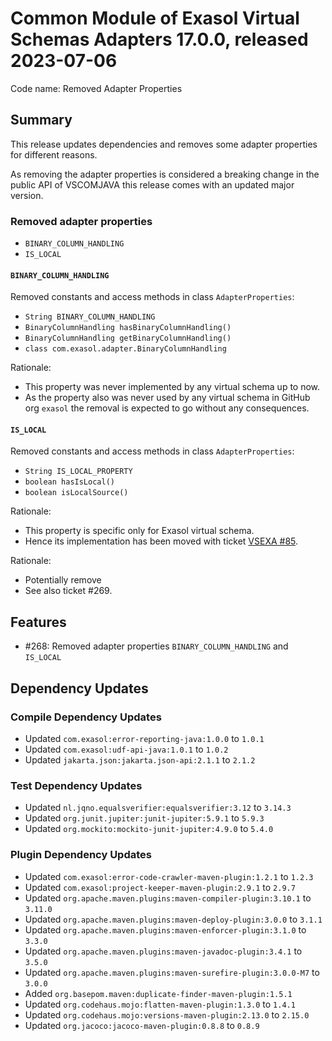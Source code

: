 # Common Module of Exasol Virtual Schemas Adapters 17.0.0, released 2023-07-06

Code name: Removed Adapter Properties

## Summary

This release updates dependencies and removes some adapter properties for different reasons.

As removing the adapter properties is considered a breaking change in the public API of VSCOMJAVA this release comes with an updated major version.

### Removed adapter properties

* `BINARY_COLUMN_HANDLING`
* `IS_LOCAL`

#### `BINARY_COLUMN_HANDLING`

Removed constants and access methods in class `AdapterProperties`:
* `String BINARY_COLUMN_HANDLING`
* `BinaryColumnHandling hasBinaryColumnHandling()`
* `BinaryColumnHandling getBinaryColumnHandling()`
* `class com.exasol.adapter.BinaryColumnHandling`

Rationale:
* This property was never implemented by any virtual schema up to now.
* As the property also was never used by any virtual schema in GitHub org `exasol` the removal is expected to go without any consequences.

#### `IS_LOCAL`

Removed constants and access methods in class `AdapterProperties`:
* `String IS_LOCAL_PROPERTY`
* `boolean hasIsLocal()`
* `boolean isLocalSource()`

Rationale:
* This property is specific only for Exasol virtual schema.
* Hence its implementation has been moved with ticket [VSEXA #85](https://github.com/exasol/exasol-virtual-schema/issues/85).

Rationale:
* Potentially remove
* See also ticket #269.

## Features

* #268: Removed adapter properties `BINARY_COLUMN_HANDLING` and `IS_LOCAL`

## Dependency Updates

### Compile Dependency Updates

* Updated `com.exasol:error-reporting-java:1.0.0` to `1.0.1`
* Updated `com.exasol:udf-api-java:1.0.1` to `1.0.2`
* Updated `jakarta.json:jakarta.json-api:2.1.1` to `2.1.2`

### Test Dependency Updates

* Updated `nl.jqno.equalsverifier:equalsverifier:3.12` to `3.14.3`
* Updated `org.junit.jupiter:junit-jupiter:5.9.1` to `5.9.3`
* Updated `org.mockito:mockito-junit-jupiter:4.9.0` to `5.4.0`

### Plugin Dependency Updates

* Updated `com.exasol:error-code-crawler-maven-plugin:1.2.1` to `1.2.3`
* Updated `com.exasol:project-keeper-maven-plugin:2.9.1` to `2.9.7`
* Updated `org.apache.maven.plugins:maven-compiler-plugin:3.10.1` to `3.11.0`
* Updated `org.apache.maven.plugins:maven-deploy-plugin:3.0.0` to `3.1.1`
* Updated `org.apache.maven.plugins:maven-enforcer-plugin:3.1.0` to `3.3.0`
* Updated `org.apache.maven.plugins:maven-javadoc-plugin:3.4.1` to `3.5.0`
* Updated `org.apache.maven.plugins:maven-surefire-plugin:3.0.0-M7` to `3.0.0`
* Added `org.basepom.maven:duplicate-finder-maven-plugin:1.5.1`
* Updated `org.codehaus.mojo:flatten-maven-plugin:1.3.0` to `1.4.1`
* Updated `org.codehaus.mojo:versions-maven-plugin:2.13.0` to `2.15.0`
* Updated `org.jacoco:jacoco-maven-plugin:0.8.8` to `0.8.9`
